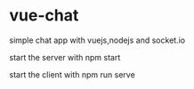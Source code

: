 # vue-chat
simple chat app with vuejs,nodejs and socket.io


start the server with npm start

start the client with npm run serve
